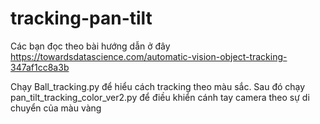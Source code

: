 # tracking-pan-tilt

Các bạn đọc theo bài hướng dẫn ở đây
https://towardsdatascience.com/automatic-vision-object-tracking-347af1cc8a3b

Chạy Ball_tracking.py để hiểu cách tracking theo màu sắc.
Sau đó chạy pan_tilt_tracking_color_ver2.py để điều khiển cánh tay camera theo sự di chuyển của màu vàng
